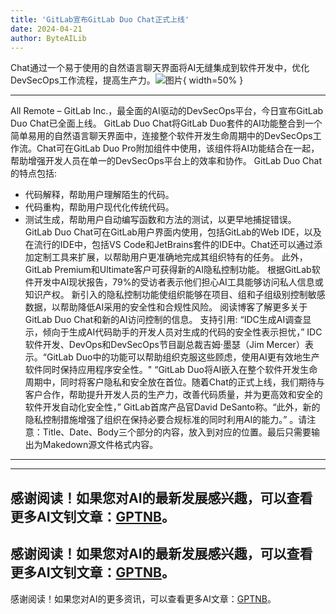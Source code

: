 ```yaml
---
title: 'GitLab宣布GitLab Duo Chat正式上线'
date: 2024-04-21
author: ByteAILib
---
```


Chat通过一个易于使用的自然语言聊天界面将AI无缝集成到软件开发中，优化DevSecOps工作流程，提高生产力。![图片](https://ai-techpark.com/wp-content/uploads/2020/06/Buyer-Guide-500x281-1.jpg){ width=50% }

---

All Remote – GitLab Inc.，最全面的AI驱动的DevSecOps平台，今日宣布GitLab Duo Chat已全面上线。
GitLab Duo Chat将GitLab Duo套件的AI功能整合到一个简单易用的自然语言聊天界面中，连接整个软件开发生命周期中的DevSecOps工作流。Chat可在GitLab Duo Pro附加组件中使用，该组件将AI功能结合在一起，帮助增强开发人员在单一的DevSecOps平台上的效率和协作。
GitLab Duo Chat的特点包括:
- 代码解释，帮助用户理解陌生的代码。
- 代码重构，帮助用户现代化传统代码。
- 测试生成，帮助用户自动编写函数和方法的测试，以更早地捕捉错误。
GitLab Duo Chat可在GitLab用户界面内使用，包括GitLab的Web IDE，以及在流行的IDE中，包括VS Code和JetBrains套件的IDE中。Chat还可以通过添加定制工具来扩展，以帮助用户更准确地完成其组织特有的任务。
此外，GitLab Premium和Ultimate客户可获得新的AI隐私控制功能。
根据GitLab软件开发中AI现状报告，79%的受访者表示他们担心AI工具能够访问私人信息或知识产权。
新引入的隐私控制功能使组织能够在项目、组和子组级别控制敏感数据，以帮助降低AI采用的安全性和合规性风险。
阅读博客了解更多关于GitLab Duo Chat和新的AI访问控制的信息。
支持引用:
“IDC生成AI调查显示，倾向于生成AI代码助手的开发人员对生成的代码的安全性表示担忧，” IDC软件开发、DevOps和DevSecOps节目副总裁吉姆·墨瑟（Jim Mercer）表示。“GitLab Duo中的功能可以帮助组织克服这些顾虑，使用AI更有效地生产软件同时保持应用程序安全性。"
“GitLab Duo将AI嵌入在整个软件开发生命周期中，同时将客户隐私和安全放在首位。随着Chat的正式上线，我们期待与客户合作，帮助提升开发人员的生产力，改善代码质量，并为更高效和安全的软件开发自动化安全性，” GitLab首席产品官David DeSanto称。“此外，新的隐私控制措施增强了组织在保持必要合规标准的同时利用AI的能力。”
。请注意：Title、Date、Body三个部分的内容，放入到对应的位置。最后只需要输出为Makedown源文件格式内容。
---

---
感谢阅读！如果您对AI的最新发展感兴趣，可以查看更多AI文钊文章：[GPTNB](https://gptnb.com)。
---
感谢阅读！如果您对AI的最新发展感兴趣，可以查看更多AI文钊文章：[GPTNB](https://gptnb.com)。
---
感谢阅读！如果您对AI的更多资讯，可以查看更多AI文章：[GPTNB](https://gptnb.com)。
